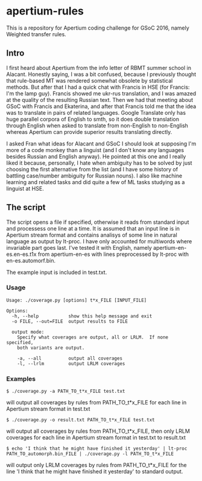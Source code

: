 # apertium-rules
This is a repository for Apertium coding challenge for GSoC 2016, namely Weighted transfer rules.

## Intro
I first heard about Apertium from the info letter of RBMT summer school in Alacant. Honestly saying, I was a bit confused, because I previously thought that rule-based MT was rendered somewhat obsolete by statistical methods. But after that I had a quick chat with Francis in HSE (for Francis: I'm the lamp guy). Francis showed me ukr-rus translation, and I was amazed at the quality of the resulting Russian text. Then we had that meeting about GSoC with Francis and Ekaterina, and after that Francis told me that the idea was to translate in pairs of related languages. Google Translate only has huge parallel corpora of English to smth, so it does double translation through English when asked to translate from non-English to non-English whereas Apertium can provide superior results translating directly.

I asked Fran what ideas for Alacant and GSoC I should look at supposing I'm more of a code monkey than a linguist (and I don't know any languages besides Russian and English anyway). He pointed at this one and I really liked it because, personally, I hate when ambiguity has to be solved by just choosing the first alternative from the list (and I have some history of battling case/number ambiguity for Russian nouns). I also like machine learning and related tasks and did quite a few of ML tasks studying as a linguist at HSE.

## The script
The script opens a file if specified, otherwise it reads from standard input and processess one line at a time. It is assumed that an input line is in Apertium stream format and contains analisys of some line in natural language as output by lt-proc. I have only accounted for multiwords where invariable part goes last. I've tested it with English, namely apertium-en-es.en-es.t1x from apertium-en-es with lines preprocessed by lt-proc with en-es.automorf.bin.

The example input is included in test.txt.

### Usage
```
Usage: ./coverage.py [options] t*x_FILE [INPUT_FILE]

Options:
  -h, --help           show this help message and exit
  -o FILE, --out=FILE  output results to FILE

  output mode:
    Specify what coverages are output, all or LRLM.  If none specified,
    both variants are output.

    -a, --all          output all coverages
    -l, --lrlm         output LRLM coverages
```

### Examples
    $ ./coverage.py -a PATH_TO_t*x_FILE test.txt

will output all coverages by rules from PATH_TO_t*x_FILE for each line in Apertium stream format in test.txt

    $ ./coverage.py -o result.txt PATH_TO_t*x_FILE test.txt

will output all coverages by rules from PATH_TO_t*x_FILE, then only LRLM coverages for each line in Apertium stream format in test.txt to result.txt

    $ echo 'I think that he might have finished it yesterday' | lt-proc PATH_TO_automorph.bin_FILE | ./coverage.py -l PATH_TO_t*x_FILE

will output only LRLM coverages by rules from PATH_TO_t*x_FILE for the line 'I think that he might have finished it yesterday' to standard output.
